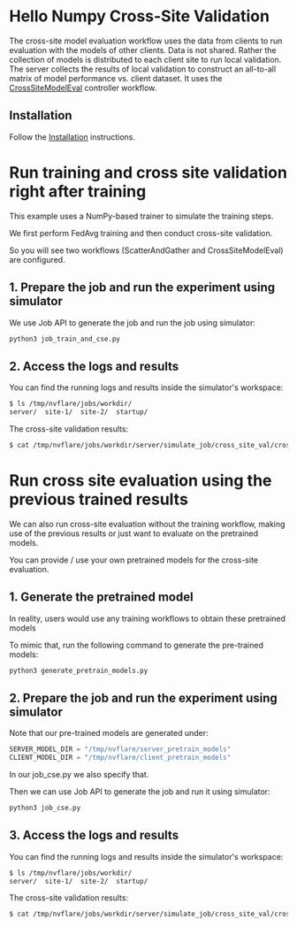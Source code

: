 # Hello Numpy Cross-Site Validation

The cross-site model evaluation workflow uses the data from clients to run evaluation with the models of other clients. Data is not shared. Rather the collection of models is distributed to each client site to run local validation. The server collects the results of local validation to construct an all-to-all matrix of model performance vs. client dataset. It uses the [CrossSiteModelEval](https://nvflare.readthedocs.io/en/2.6/apidocs/nvflare.app_common.workflows.cross_site_model_eval.html) controller workflow.


## Installation

Follow the [Installation](../../getting_started/README.md) instructions.

# Run training and cross site validation right after training

This example uses a NumPy-based trainer to simulate the training steps.

We first perform FedAvg training and then conduct cross-site validation.

So you will see two workflows (ScatterAndGather and CrossSiteModelEval) are configured.

## 1. Prepare the job and run the experiment using simulator

We use Job API to generate the job and run the job using simulator:

```bash
python3 job_train_and_cse.py
```

## 2. Access the logs and results

You can find the running logs and results inside the simulator's workspace:

```bash
$ ls /tmp/nvflare/jobs/workdir/
server/  site-1/  site-2/  startup/
```

The cross-site validation results:

```bash
$ cat /tmp/nvflare/jobs/workdir/server/simulate_job/cross_site_val/cross_val_results.json
```

# Run cross site evaluation using the previous trained results

We can also run cross-site evaluation without the training workflow, making use of the previous results or just want to evaluate on the pretrained models.

You can provide / use your own pretrained models for the cross-site evaluation.

## 1. Generate the pretrained model

In reality, users would use any training workflows to obtain these pretrained models

To mimic that, run the following command to generate the pre-trained models:

```bash
python3 generate_pretrain_models.py
```

## 2. Prepare the job and run the experiment using simulator

Note that our pre-trained models are generated under:

```python
SERVER_MODEL_DIR = "/tmp/nvflare/server_pretrain_models"
CLIENT_MODEL_DIR = "/tmp/nvflare/client_pretrain_models"
```

In our job_cse.py we also specify that.

Then we can use Job API to generate the job and run it using simulator:

```bash
python3 job_cse.py
```

## 3. Access the logs and results

You can find the running logs and results inside the simulator's workspace:

```bash
$ ls /tmp/nvflare/jobs/workdir/
server/  site-1/  site-2/  startup/
```

The cross-site validation results:

```bash
$ cat /tmp/nvflare/jobs/workdir/server/simulate_job/cross_site_val/cross_val_results.json
```